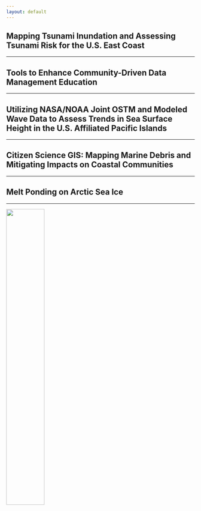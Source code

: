 ```yaml
---
layout: default
---
```


## Mapping Tsunami Inundation and Assessing Tsunami Risk for the U.S. East Coast
---

## Tools to Enhance Community-Driven Data Management Education
---

## Utilizing NASA/NOAA Joint OSTM and Modeled Wave Data to Assess Trends in Sea Surface Height in the U.S. Affiliated Pacific Islands
---

## Citizen Science GIS: Mapping Marine Debris and Mitigating Impacts on Coastal Communities
---

## Melt Ponding on Arctic Sea Ice
---
<img src="https://drive.google.com/uc?export=view&id=1aQDF3bHtNcXsQ5Bp1IwyRCoGzH4qGrxS" width = "45%" ><br>
